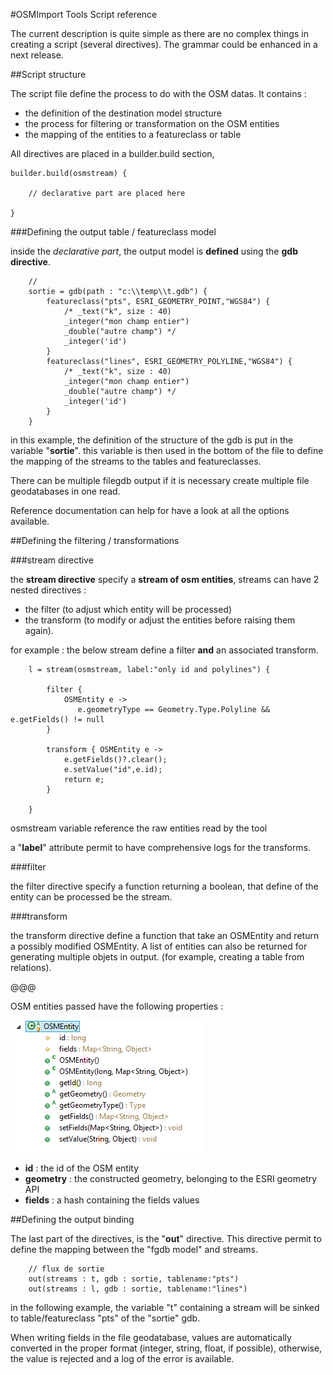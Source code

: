 #OSMImport Tools Script reference

The current description is quite simple as there are no complex things in creating a script (several directives). The grammar could be enhanced in a next release.


##Script structure

The script file define the process to do with the OSM datas. It contains :

- the definition of the destination model structure
- the process for filtering or transformation on the OSM entities
- the mapping of the entities to a featureclass or table


All directives are placed in a builder.build section, 
	
	builder.build(osmstream) {
	
		// declarative part are placed here
	
	}

###Defining the output table / featureclass model

inside the *declarative part*, the output model is **defined** using the **gdb directive**.


		// 
		sortie = gdb(path : "c:\\temp\\t.gdb") {
			featureclass("pts", ESRI_GEOMETRY_POINT,"WGS84") {
				/* _text("k", size : 40)
				_integer("mon champ entier")
				_double("autre champ") */
				_integer('id')
			}
			featureclass("lines", ESRI_GEOMETRY_POLYLINE,"WGS84") {
				/* _text("k", size : 40)
				_integer("mon champ entier")
				_double("autre champ") */
				_integer('id')
			}
		}

in this example, the definition of the structure of the gdb is put in the variable "**sortie**". this variable is then used in the bottom of the file to define the mapping of the streams to the tables and featureclasses.

There can be multiple filegdb output if it is necessary create multiple file geodatabases in one read.

Reference documentation can help for have a look at all the options available.

##Defining the filtering / transformations

###stream directive

the **stream directive** specify a **stream of osm entities**, streams can have 2 nested directives :

- the filter (to adjust which entity will be processed)
- the transform (to modify or adjust the entities before raising them again).

for example : the below stream define a filter **and** an associated transform.

		l = stream(osmstream, label:"only id and polylines") {
	
			filter {
				OSMEntity e ->
				   e.geometryType == Geometry.Type.Polyline && e.getFields() != null
			}
			
			transform { OSMEntity e ->
				e.getFields()?.clear();
				e.setValue("id",e.id);
				return e;
			}
	
		}


osmstream variable reference the raw entities read by the tool


a "**label**" attribute permit to have comprehensive logs for the transforms.

###filter

the filter directive specify a function returning a boolean, that define of the entity can be processed be the stream.

###transform

the transform directive define a function that take an OSMEntity and return a possibly modified OSMEntity. A list of entities can also be returned for generating multiple objets in output. (for example, creating a table from relations).


@@@

OSM entities passed have the following properties :

![](OSMEntity.PNG)


- **id** : the id of the OSM entity
- **geometry** : the constructed geometry, belonging to the ESRI geometry API
- **fields** : a hash containing the fields values



##Defining the output binding

The last part of the directives, is the "**out**" directive. This directive permit to define the mapping between the "fgdb model" and streams.

		// flux de sortie
		out(streams : t, gdb : sortie, tablename:"pts")
		out(streams : l, gdb : sortie, tablename:"lines")
	
in the following example, the variable "t" containing a stream will be sinked to table/featureclass "pts" of the "sortie" gdb.

When writing fields in the file geodatabase, values are automatically converted in the proper format (integer, string, float, if possible), otherwise, the value is rejected and a log of the error is available.




 